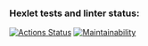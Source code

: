### Hexlet tests and linter status:
[![Actions Status](https://github.com/frwellmonalisa/frontend-project-lvl1/workflows/hexlet-check/badge.svg)](https://github.com/frwellmonalisa/frontend-project-lvl1/actions)
[![Maintainability](https://api.codeclimate.com/v1/badges/338df71e9a1710d1dd5a/maintainability)](https://codeclimate.com/github/frwellmonalisa/frontend-project-lvl1/maintainability)